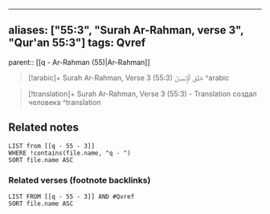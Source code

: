 
---
aliases: ["55:3", "Surah Ar-Rahman, verse 3", "Qur'an 55:3"]
tags: Qvref
---

parent:: [[q - Ar-Rahman (55)|Ar-Rahman]]

> [!arabic]+ Surah Ar-Rahman, Verse 3 (55:3)
> <span class="quran-arabic">خَلَقَ ٱلْإِنسَـٰنَ</span>
^arabic

> [!translation]+ Surah Ar-Rahman, Verse 3 (55:3) - Translation
> создал человека
^translation



## Related notes
```dataview
LIST from [[q - 55 - 3]]
WHERE !contains(file.name, "q - ")
SORT file.name ASC
```

### Related verses (footnote backlinks)
```dataview
LIST FROM [[q - 55 - 3]] AND #Qvref
SORT file.name ASC
```

